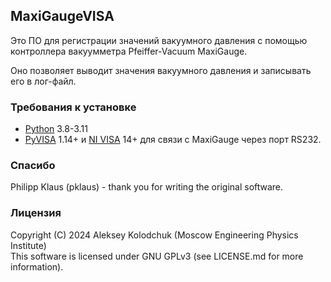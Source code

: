 ## MaxiGaugeVISA

Это ПО для регистрации значений вакуумного давления
с помощью контроллера вакуумметра Pfeiffer-Vacuum MaxiGauge.

Оно позволяет выводит значения вакуумного давления и записывать его в лог-файл.

### Требования к установке

* [Python][] 3.8-3.11
* [PyVISA][] 1.14+ и [NI VISA][] 14+ для связи с MaxiGauge через порт RS232.

### Спасибо

Philipp Klaus (pklaus) - thank you for writing the original software.

### Лицензия

Copyright (C) 2024 Aleksey Kolodchuk (Moscow Engineering Physics Institute) \
This software is licensed under GNU GPLv3 (see LICENSE.md for more information).

[Python]: http://www.python.org/getit/
[PyVISA]: https://github.com/pyvisa/pyvisa
[NI VISA]: https://www.ni.com/en/support/downloads/drivers/download.ni-visa.html
